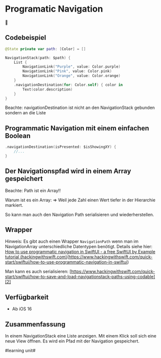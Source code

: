 # Programatic Navigation
🧭


## Codebeispiel

```swift
@State private var path: [Color] = []

NavigationStack(path: $path) {
    List {
        NavigationLink("Purple", value: Color.purple)
        NavigationLink("Pink", value: Color.pink)
        NavigationLink("Orange", value: Color.orange)
    }
    .navigationDestination(for: Color.self) { color in
        Text(color.description)
    }
}
```

Beachte: navigationDestination ist nicht an den NavigationStack gebunden sondern an die Liste

## Programmatic Navigation mit einem einfachen Boolean


```swift
.navigationDestination(isPresented: $isShowingXY) {
	//...
}
```

## Der Navigationspfad wird in einem Array gespeichert

Beachte: Path ist ein Array!!

Warum ist es ein Array: =\> Weil jede Zahl einen Wert tiefer in der Hierarchie markiert.

So kann man auch den Navigation Path serialisieren und wiederherstellen. 


## Wrapper

Hinweis: Es gibt auch einen Wrapper `NavigationPath` wenn man im NavigationArray unterschiedliche Datentypen benötigt. Details siehe hier: [How to use programmatic navigation in SwiftUI - a free SwiftUI by Example tutorial (hackingwithswift.com)]()(https://www.hackingwithswift.com/quick-start/swiftui/how-to-use-programmatic-navigation-in-swiftui)

Man kann es auch serialisieren: [https://www.hackingwithswift.com/quick-start/swiftui/how-to-save-and-load-navigationstack-paths-using-codable][2]

## Verfügbarkeit

- Ab iOS 16

## Zusammenfassung
In einem NavigationStack eine Liste anzeigen. Mit einem Klick soll sich eine neue View öffnen. Es wird ein Pfad mit der Navigation gespeichert.








[2]:	https://www.hackingwithswift.com/quick-start/swiftui/how-to-save-and-load-navigationstack-paths-using-codable

#learning unit#